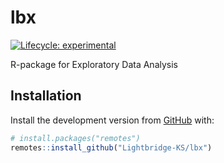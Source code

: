 
<!-- README.md is generated from README.Rmd. Please edit that file -->

# lbx

<!-- badges: start -->

[![Lifecycle:
experimental](https://img.shields.io/badge/lifecycle-experimental-orange.svg)](https://lifecycle.r-lib.org/articles/stages.html#experimental)
<!-- badges: end -->

R-package for Exploratory Data Analysis

## Installation

Install the development version from [GitHub](https://github.com/) with:

``` r
# install.packages("remotes")
remotes::install_github("Lightbridge-KS/lbx")
```
